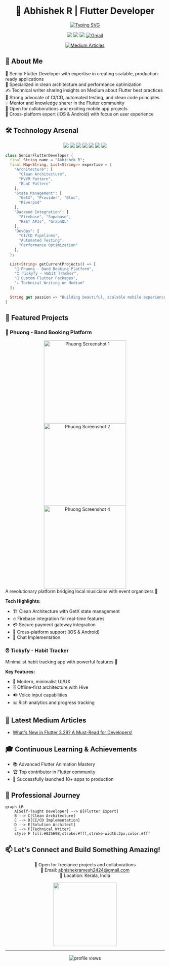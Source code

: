 <div align="center">
  
# 🚀 Abhishek R | Flutter Developer

[![Typing SVG](https://readme-typing-svg.demolab.com?font=Fira+Code&pause=1000&width=435&lines=Senior+Flutter+Developer;Mobile+App+Architecture+Expert;UI%2FUX+Enthusiast;Open+Source+Contributor;Technical+Writer)](https://git.io/typing-svg)

[<img src="https://img.shields.io/badge/LinkedIn-0077B5?style=for-the-badge&logo=linkedin&logoColor=white" />](https://www.linkedin.com/in/abhishek-r-flutter-developer/)
[<img src="https://img.shields.io/badge/Medium-12100E?style=for-the-badge&logo=medium&logoColor=white" />](https://medium.com/@abhishekramesh2424)
[<img src="https://img.shields.io/badge/Instagram-E4405F?style=for-the-badge&logo=instagram&logoColor=white" />](https://www.instagram.com/hek4bi/)
[![Gmail](https://img.shields.io/badge/Gmail-D14836?style=for-the-badge&logo=gmail&logoColor=white)](abhishekramesh2424@gmail.com)


[![Medium Articles](https://github-read-medium.vercel.app/latest?username=@abhishekramesh2424&limit=3)](https://medium.com/@abhishekramesh2424)

</div>

## 💫 About Me

🎯 Senior Flutter Developer with expertise in creating scalable, production-ready applications  
🔭 Specialized in clean architecture and performance optimization  
✍️ Technical writer sharing insights on Medium about Flutter best practices  
🌟 Strong advocate of CI/CD, automated testing, and clean code principles  
💡 Mentor and knowledge sharer in the Flutter community  
🤝 Open for collaborations and exciting mobile app projects  
📱 Cross-platform expert (iOS & Android) with focus on user experience  

## 🛠️ Technology Arsenal

<div align="center">

<img src="https://img.shields.io/badge/Flutter-02569B?style=for-the-badge&logo=flutter&logoColor=white" /> <img src="https://img.shields.io/badge/Dart-0175C2?style=for-the-badge&logo=dart&logoColor=white" /> <img src="https://img.shields.io/badge/Firebase-FFCA28?style=for-the-badge&logo=firebase&logoColor=black" /> <img src="https://img.shields.io/badge/Git-F05032?style=for-the-badge&logo=git&logoColor=white" /> <img src="https://img.shields.io/badge/GitHub_Actions-2088FF?style=for-the-badge&logo=github-actions&logoColor=white" /> <img src="https://img.shields.io/badge/Supabase-181818?style=for-the-badge&logo=supabase&logoColor=white" /> <img src="https://img.shields.io/badge/GetX-6C38BC?style=for-the-badge&logo=getx&logoColor=white" />

</div>

```dart
class SeniorFlutterDeveloper {
  final String name = "Abhishek R";
  final Map<String, List<String>> expertise = {
    "Architecture": [
      "Clean Architecture",
      "MVVM Pattern",
      "BLoC Pattern"
    ],
    "State Management": [
      "GetX", "Provider", "Bloc",
      "Riverpod"
    ],
    "Backend Integration": [
      "Firebase", "Supabase",
      "REST APIs", "GraphQL"
    ],
    "DevOps": [
      "CI/CD Pipelines",
      "Automated Testing",
      "Performance Optimization"
    ],
  };
  
  List<String> getCurrentProjects() => [
    "🎸 Phuong - Band Booking Platform",
    "⏰ Tickyfy - Habit Tracker",
    "📱 Custom Flutter Packages",
    "✍️ Technical Writing on Medium"
  ];
  
  String get passion => "Building beautiful, scalable mobile experiences";
}
```

## 🎯 Featured Projects

### 🎸 Phuong - Band Booking Platform
<div align="center">
  <img src="https://github.com/user-attachments/assets/4868e503-a123-4d08-a5ed-ec620c45c094" width="260" alt="Phuong Screenshot 1" />
  <img src="https://github.com/user-attachments/assets/ad3a2ea1-56f3-43d7-8c8c-ff5dc0c7892c" width="260" alt="Phuong Screenshot 2" />
  <img src="https://github.com/user-attachments/assets/619bbcbe-0bb5-4e88-9b42-d6a363ba1d3d" width="260" alt="Phuong Screenshot 4" />
</div>
A revolutionary platform bridging local musicians with event organizers 🌟

**Tech Highlights:**
- 🏗️ Clean Architecture with GetX state management
- 🔥 Firebase integration for real-time features
- 💳 Secure payment gateway integration
- 📱 Cross-platform support (iOS & Android)
- 🚀 Chat Implementation

### ⏰ Tickyfy - Habit Tracker

Minimalist habit tracking app with powerful features 🎯

**Key Features:**
- 🎨 Modern, minimalist UI/UX
- 🗄️ Offline-first architecture with Hive
- 🔊 Voice input capabilities
- 📊 Rich analytics and progress tracking


## 📝 Latest Medium Articles
<!-- MEDIUM-STORY-LIST:START -->
- [What's New in Flutter 3.29? A Must-Read for Developers!](https://medium.com/@abhishekramesh2424)
<!-- MEDIUM-STORY-LIST:END -->

## 🎓 Continuous Learning & Achievements

- 📚 Advanced Flutter Animation Mastery
- 🏆 Top contributor in Flutter community
- 📱 Successfully launched 10+ apps to production

## 💼 Professional Journey

```mermaid
graph LR
    A[Self-Taught Developer] --> B[Flutter Expert]
    B --> C[Clean Architecture]
    C --> D[CI/CD Implementation]
    D --> E[Solution Architect]
    E --> F[Technical Writer]
    style F fill:#02569B,stroke:#fff,stroke-width:2px,color:#fff
```

## 📫 Let's Connect and Build Something Amazing!

<div align="center">
  
💼 Open for freelance projects and collaborations  
📧 Email: abhishekramesh2424@gmail.com    
📍 Location: Kerala, India
  
<img src="https://raw.githubusercontent.com/your-username/your-repo/main/flutter_wave.gif" width="200"/>

</div>

---

<div align="center">
  <img src="https://komarev.com/ghpvc/?username=your-username&label=Profile%20views&color=0e75b6&style=flat" alt="profile views" />
</div>
